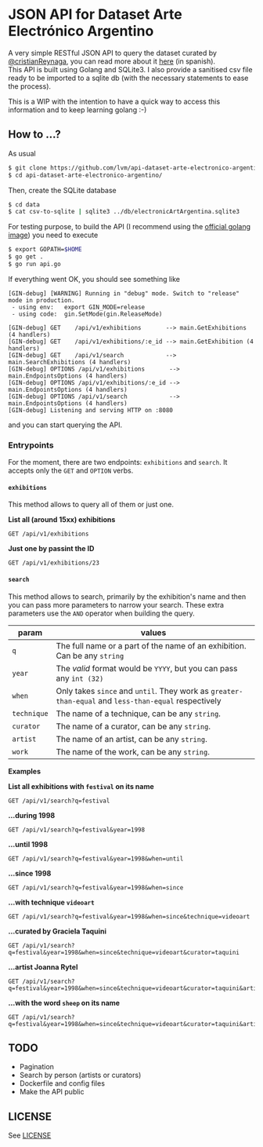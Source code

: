 # JSON API for Dataset Arte Electrónico Argentino

A very simple RESTful JSON API to query the dataset curated by [@cristianReynaga](https://github.com/cristianReynaga), you can read more about it [here](https://github.com/lvm/Dataset-Arte-Electronico-Argentino) (in spanish).  
This API is built using Golang and SQLite3. I also provide a sanitised csv file ready to be imported to a sqlite db (with the necessary statements to ease the process).  
  
This is a WIP with the intention to have a quick way to access this information and to keep learning golang :-)

## How to ...?

As usual

```bash
$ git clone https://github.com/lvm/api-dataset-arte-electronico-argentino
$ cd api-dataset-arte-electronico-argentino/
```

Then, create the SQLite database  

```bash
$ cd data
$ cat csv-to-sqlite | sqlite3 ../db/electronicArtArgentina.sqlite3
```

For testing purpose, to build the API (I recommend using the [official golang image](https://hub.docker.com/_/golang/)) you need to execute

```bash
$ export GOPATH=$HOME
$ go get .
$ go run api.go
```

If everything went OK, you should see something like

```
[GIN-debug] [WARNING] Running in "debug" mode. Switch to "release" mode in production.
 - using env:   export GIN_MODE=release
 - using code:  gin.SetMode(gin.ReleaseMode)

[GIN-debug] GET    /api/v1/exhibitions       --> main.GetExhibitions (4 handlers)
[GIN-debug] GET    /api/v1/exhibitions/:e_id --> main.GetExhibition (4 handlers)
[GIN-debug] GET    /api/v1/search            --> main.SearchExhibitions (4 handlers)
[GIN-debug] OPTIONS /api/v1/exhibitions       --> main.EndpointsOptions (4 handlers)
[GIN-debug] OPTIONS /api/v1/exhibitions/:e_id --> main.EndpointsOptions (4 handlers)
[GIN-debug] OPTIONS /api/v1/search            --> main.EndpointsOptions (4 handlers)
[GIN-debug] Listening and serving HTTP on :8080
```

and you can start querying the API.

### Entrypoints

For the moment, there are two endpoints: `exhibitions` and `search`. It accepts only the `GET` and `OPTION` verbs.

#### `exhibitions`

This method allows to query all of them or just one.  

**List all (around 15xx) exhibitions**
```
GET /api/v1/exhibitions
```

**Just one by passint the ID**
```
GET /api/v1/exhibitions/23
```

#### `search`

This method allows to search, primarily by the exhibition's name and then you can pass more parameters to narrow your search. These extra parameters use the `AND` operator when building the query.  

| param       | values                                                                                               |
| ----------- | ---------------------------------------------------------------------------------------------------- |
| `q`         | The full name or a part of the name of an exhibition. Can be any `string`                            |
| `year`      | The *valid* format would be `YYYY`, but you can pass any `int (32)`                                  |
| `when`      | Only takes `since` and `until`. They work as `greater-than-equal` and `less-than-equal` respectively |
| `technique` | The name of a technique, can be any `string`.                                                        |
| `curator`   | The name of a curator, can be any `string`.                                                          |
| `artist`    | The name of an artist, can be any `string`.                                                          |
| `work`      | The name of the work, can be any `string`.                                                           |


**Examples**

**List all exhibitions with `festival` on its name**
```
GET /api/v1/search?q=festival
```

**...during 1998**
```
GET /api/v1/search?q=festival&year=1998
```

**...until 1998**
```
GET /api/v1/search?q=festival&year=1998&when=until
```

**...since 1998**
```
GET /api/v1/search?q=festival&year=1998&when=since
```

**...with technique `videoart`**
```
GET /api/v1/search?q=festival&year=1998&when=since&technique=videoart
```

**...curated by Graciela Taquini**
```
GET /api/v1/search?q=festival&year=1998&when=since&technique=videoart&curator=taquini
```

**...artist Joanna Rytel**
```
GET /api/v1/search?q=festival&year=1998&when=since&technique=videoart&curator=taquini&artist=rytel
```

**...with the word `sheep` on its name**
```
GET /api/v1/search?q=festival&year=1998&when=since&technique=videoart&curator=taquini&artist=rytel&work=sheep
```


## TODO

* Pagination
* Search by person (artists or curators)
* Dockerfile and config files
* Make the API public

## LICENSE

See [LICENSE](LICENSE)
